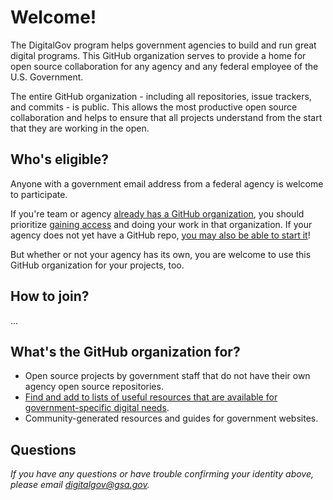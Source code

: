 # Welcome!

The DigitalGov program helps government agencies to build and run great digital programs.  This GitHub organization serves to provide a home for open source collaboration for any agency and any federal employee of the U.S. Government.  

The entire GitHub organization - including all repositories, issue trackers, and commits - is public.  This allows the most productive open source collaboration and helps to ensure that all projects understand from the start that they are working in the open.  

## Who's eligible?

Anyone with a government email address from a federal agency is welcome to participate.  

If you're team or agency [already has a GitHub organization](https://github.com/digitalgov/welcome/blob/master/faq.md#how-do-i-see-if-my-agency-already-has-its-own-github-organization), you should prioritize [gaining access](https://github.com/digitalgov/welcome/blob/master/faq.md#my-agency-has-a-github-organization-but-i-dont-know-how-to-request-access-to-it-what-should-i-do) and doing your work in that organization.  If your agency does not yet have a GitHub repo, [you may also be able to start it](https://github.com/digitalgov/welcome/blob/master/faq.md#how-do-i-set-up-a-github-organization-for-my-own-agency)!  

But whether or not your agency has its own, you are welcome to use this GitHub organization for your projects, too.  


## How to join?  

...

## What's the GitHub organization for?  

* Open source projects by government staff that do not have their own agency open source repositories.  
* [Find and add to lists of useful resources that are available for government-specific digital needs](https://github.com/digitalgov/resources).  
* Community-generated resources and guides for government websites.  

## Questions

*If you have any questions or have trouble confirming your identity above, please email [digitalgov@gsa.gov](mailto:digitalgov@gsa.gov).*
